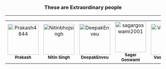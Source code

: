 <!--suppress HtmlDeprecatedAttribute -->

<div align="center">
  <h3>These are Extraordinary people</h3>
</div>

---

<table class="contributors">
<tr>
    <td align="center">
        <a href="https://github.com/Prakash4844">
            <img src="https://avatars.githubusercontent.com/u/81550376?v=4" width="100;" alt="Prakash4844"/>
            <br />
            <sub><b>Prakash</b></sub>
        </a>
    </td>
    <td align="center">
            <a href="https://github.com/Nitinbhojsingh">
                <img src="https://avatars.githubusercontent.com/u/80892374?v=4" width="100;" alt="Nitinbhojsingh"/>
                <br />
                <sub><b>Nitin Singh</b></sub>
            </a>
        </td>
    <td align="center">
            <a href="https://github.com/DeepakEnveu">
                <img src="https://avatars.githubusercontent.com/u/122348221?v=4" width="100;" alt="DeepakEnveu"/>
                <br />
                <sub><b>DeepakEnveu</b></sub>
            </a>
        </td>
    <td align="center">
            <a href="https://github.com/sagargoswami2001">
                <img src="https://avatars.githubusercontent.com/u/88379870?v=4" width="100;" alt="sagargoswami2001"/>
                <br />
                <sub><b>Sagar Goswami</b></sub>
            </a>
        </td>
    <td align="center">
            <a href="https://github.com/VasylHulpak">
                <img src="https://avatars.githubusercontent.com/u/76429065?v=4" width="100;" alt="VasylHulpak"/>
                <br />
                <sub><b>VasylHulpak</b></sub>
            </a>
        </td></tr>
</table>





